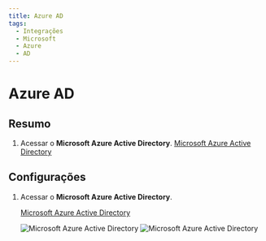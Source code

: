 ```yaml
---
title: Azure AD
tags:
  - Integrações
  - Microsoft
  - Azure
  - AD
---
```


# Azure AD

## Resumo

1. Acessar o **Microsoft Azure Active Directory**. [Microsoft Azure Active Directory](https://portal.azure.com/#blade/Microsoft_AAD_IAM/ActiveDirectoryMenuBlade/Overview)

## Configurações

1. Acessar o **Microsoft Azure Active Directory**.

   [Microsoft Azure Active Directory](https://portal.azure.com/#blade/Microsoft_AAD_IAM/ActiveDirectoryMenuBlade/Overview)

   ![Microsoft Azure Active Directory](https://cdn.phishx.io/phishx-docs/images/azure_ad_01.webp)
   ![Microsoft Azure Active Directory](https://cdn.phishx.io/phishx-docs/images/azure_ad_02.webp)
